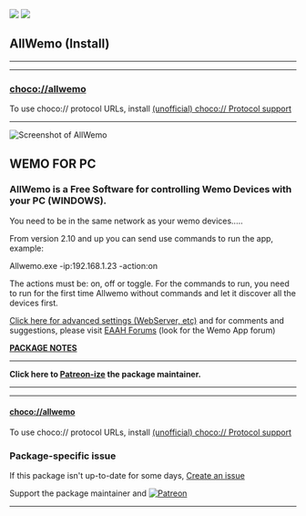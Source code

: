 [![](https://img.shields.io/chocolatey/v/allwemo?color=green&label=allwemo)](https://chocolatey.org/packages/allwemo) [![](https://img.shields.io/chocolatey/dt/allwemo)](https://chocolatey.org/packages/allwemo)

## AllWemo (Install)

---

---

### [choco://allwemo](choco://allwemo)
To use choco:// protocol URLs, install [(unofficial) choco:// Protocol support ](https://chocolatey.org/packages/choco-protocol-support)

---

![Screenshot of AllWemo](https://cdn.staticaly.com/gh/bcurran3/ChocolateyPackages/master/allwemo/allwemo_screenshot.png)

## WEMO FOR PC

### AllWemo is a Free Software for controlling Wemo Devices with your PC (WINDOWS).

You need to be in the same network as your wemo devices.....

From version 2.10 and up you can send use commands to run the app, example:

Allwemo.exe -ip:192.168.1.23 -action:on

The actions must be: on, off or toggle. 
For the commands to run, you need to run for the first time Allwemo without commands and let it discover all the devices first.

[Click here for advanced settings (WebServer, etc)](https://ea.im/p/?r=AllWemoWeb) and for comments and suggestions, please visit [EAAH Forums](https://forums.ea.im/yaf_topics26_AllWemo.aspx) (look for the Wemo App forum)

**[PACKAGE NOTES](https://github.com/bcurran3/ChocolateyPackages/blob/master/allwemo/readme.md)**

	

---

**Click here to [Patreon-ize](https://www.patreon.com/bcurran3) the package maintainer.**

---

---

#### [choco://allwemo](choco://allwemo)
To use choco:// protocol URLs, install [(unofficial) choco:// Protocol support ](https://chocolatey.org/packages/choco-protocol-support)

### Package-specific issue
If this package isn't up-to-date for some days, [Create an issue](https://github.com/tunisiano187/Chocolatey-packages/issues/new/choose)

Support the package maintainer and [![Patreon](https://cdn.jsdelivr.net/gh/tunisiano187/Chocolatey-packages@d15c4e19c709e7148588d4523ffc6dd3cd3c7e5e/icons/patreon.png)](https://www.patreon.com/tunisiano)

---
